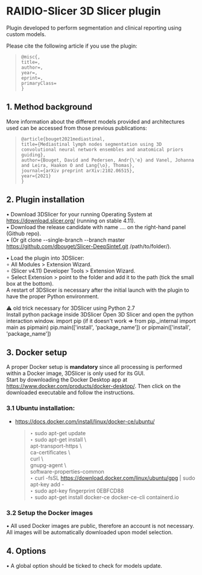 # RAIDIO-Slicer 3D Slicer plugin 
Plugin developed to perform segmentation and clinical reporting using custom models.

Please cite the following article if you use the plugin:  
>`@misc{,`  
      `title=,`  
      `author=,`  
      `year=,`  
      `eprint=,`  
      `primaryClass=`  
`}`

## 1. Method background

More information about the different models provided and architectures used can be accessed from those previous publications:  

>`@article{bouget2021mediastinal,`  
  `title={Mediastinal lymph nodes segmentation using 3D convolutional neural network ensembles and anatomical priors guiding},`  
  `author={Bouget, David and Pedersen, Andr{\'e} and Vanel, Johanna and Leira, Haakon O and Lang{\o}, Thomas},`  
  `journal={arXiv preprint arXiv:2102.06515},`  
  `year={2021}`  
`}`  

## 2. Plugin installation

• Download 3DSlicer for your running Operating System at https://download.slicer.org/ (running on stable 4.11).  
• Download the release candidate with name .... on the right-hand panel (Github repo).  
• (Or git clone --single-branch --branch master https://github.com/dbouget/Slicer-DeepSintef.git /path/to/folder/).  

• Load the plugin into 3DSlicer:   
	∘ All Modules > Extension Wizard.  
	∘ (Slicer v4.11) Developer Tools > Extension Wizard.  
	∘ Select Extension > point to the folder and add it to the path (tick the small box at the bottom).  
A restart of 3DSlicer is necessary after the initial launch with the plugin to have the proper Python environment.  

:warning: old trick necessary for 3DSlicer using Python 2.7  
Install python package inside 3DSlicer
Open 3D Slicer and open the python interaction window.
import pip (if it doesn't work => from pip._internal import main as pipmain)
pip.main(['install', 'package_name']) or pipmain(['install', 'package_name'])

## 3. Docker setup
A proper Docker setup is **mandatory** since all processing is performed within
a Docker image, 3DSlicer is only used for its GUI.  
Start by downloading the Docker Desktop app at https://www.docker.com/products/docker-desktop/.
Then click on the downloaded executable and follow the instructions.  

### 3.1 Ubuntu installation: 
* https://docs.docker.com/install/linux/docker-ce/ubuntu/  
    > ‣ sudo apt-get update  
    > ‣ sudo apt-get install \  
            apt-transport-https \   
            ca-certificates \  
            curl \  
            gnupg-agent \   
            software-properties-common   
    > ‣ curl -fsSL https://download.docker.com/linux/ubuntu/gpg | sudo apt-key add -   
    > ‣ sudo apt-key fingerprint 0EBFCD88   
    > ‣ sudo apt-get install docker-ce docker-ce-cli containerd.io  

### 3.2 Setup the Docker images
• All used Docker images are public, therefore an account is not necessary. 
All images will be automatically downloaded upon model selection.  

## 4. Options
• A global option should be ticked to check for models update.  

